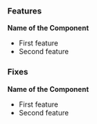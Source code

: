 <!-- Are you sure you're ready to open a pull request? -->
<!-- Checkout the list first: https://avonnicreator.atlassian.net/wiki/spaces/LDG/pages/2140766209/Can+I+open+a+pull+request -->
<!-- Then use this template to explain what you did: -->

### Features
**Name of the Component**
- First feature
- Second feature

### Fixes
**Name of the Component**
- First feature
- Second feature

<!-- Don't forget to edit and remove what's unnecessary! -->
<!-- See the Release Notes for real examples: https://www.avonnicomponents.com/release-notes -->
